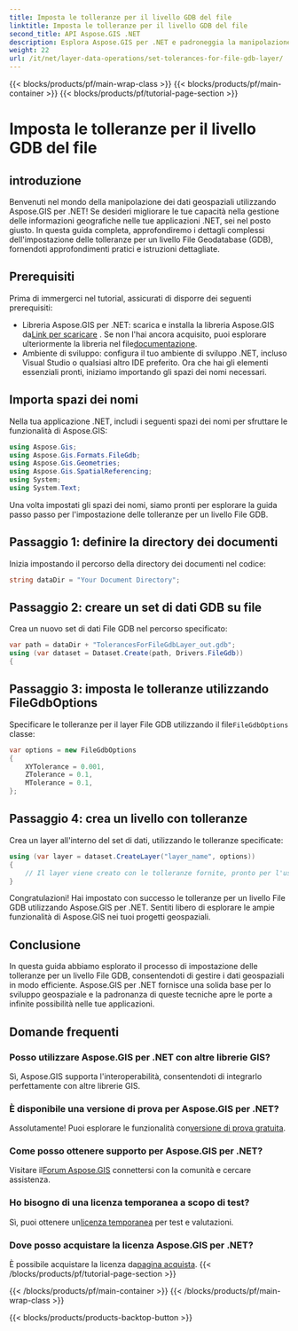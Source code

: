 ```yaml
---
title: Imposta le tolleranze per il livello GDB del file
linktitle: Imposta le tolleranze per il livello GDB del file
second_title: API Aspose.GIS .NET
description: Esplora Aspose.GIS per .NET e padroneggia la manipolazione dei dati geospaziali. Imposta le tolleranze senza sforzo con una guida passo passo. Migliora le tue applicazioni .NET.
weight: 22
url: /it/net/layer-data-operations/set-tolerances-for-file-gdb-layer/
---
```


{{< blocks/products/pf/main-wrap-class >}}
{{< blocks/products/pf/main-container >}}
{{< blocks/products/pf/tutorial-page-section >}}

# Imposta le tolleranze per il livello GDB del file

## introduzione
Benvenuti nel mondo della manipolazione dei dati geospaziali utilizzando Aspose.GIS per .NET! Se desideri migliorare le tue capacità nella gestione delle informazioni geografiche nelle tue applicazioni .NET, sei nel posto giusto. In questa guida completa, approfondiremo i dettagli complessi dell'impostazione delle tolleranze per un livello File Geodatabase (GDB), fornendoti approfondimenti pratici e istruzioni dettagliate.
## Prerequisiti
Prima di immergerci nel tutorial, assicurati di disporre dei seguenti prerequisiti:
-  Libreria Aspose.GIS per .NET: scarica e installa la libreria Aspose.GIS da[Link per scaricare](https://releases.aspose.com/gis/net/) . Se non l'hai ancora acquisito, puoi esplorare ulteriormente la libreria nel file[documentazione](https://reference.aspose.com/gis/net/).
- Ambiente di sviluppo: configura il tuo ambiente di sviluppo .NET, incluso Visual Studio o qualsiasi altro IDE preferito.
Ora che hai gli elementi essenziali pronti, iniziamo importando gli spazi dei nomi necessari.
## Importa spazi dei nomi
Nella tua applicazione .NET, includi i seguenti spazi dei nomi per sfruttare le funzionalità di Aspose.GIS:
```csharp
using Aspose.Gis;
using Aspose.Gis.Formats.FileGdb;
using Aspose.Gis.Geometries;
using Aspose.Gis.SpatialReferencing;
using System;
using System.Text;
```
Una volta impostati gli spazi dei nomi, siamo pronti per esplorare la guida passo passo per l'impostazione delle tolleranze per un livello File GDB.
## Passaggio 1: definire la directory dei documenti
Inizia impostando il percorso della directory dei documenti nel codice:
```csharp
string dataDir = "Your Document Directory";
```
## Passaggio 2: creare un set di dati GDB su file
Crea un nuovo set di dati File GDB nel percorso specificato:
```csharp
var path = dataDir + "TolerancesForFileGdbLayer_out.gdb";
using (var dataset = Dataset.Create(path, Drivers.FileGdb))
{
```
## Passaggio 3: imposta le tolleranze utilizzando FileGdbOptions
 Specificare le tolleranze per il layer File GDB utilizzando il file`FileGdbOptions` classe:
```csharp
var options = new FileGdbOptions
{
    XYTolerance = 0.001,
    ZTolerance = 0.1,
    MTolerance = 0.1,
};
```
## Passaggio 4: crea un livello con tolleranze
Crea un layer all'interno del set di dati, utilizzando le tolleranze specificate:
```csharp
using (var layer = dataset.CreateLayer("layer_name", options))
{
    // Il layer viene creato con le tolleranze fornite, pronto per l'uso nelle funzionalità/strumenti ArcGIS.
}
```
Congratulazioni! Hai impostato con successo le tolleranze per un livello File GDB utilizzando Aspose.GIS per .NET. Sentiti libero di esplorare le ampie funzionalità di Aspose.GIS nei tuoi progetti geospaziali.
## Conclusione
In questa guida abbiamo esplorato il processo di impostazione delle tolleranze per un livello File GDB, consentendoti di gestire i dati geospaziali in modo efficiente. Aspose.GIS per .NET fornisce una solida base per lo sviluppo geospaziale e la padronanza di queste tecniche apre le porte a infinite possibilità nelle tue applicazioni.
## Domande frequenti
### Posso utilizzare Aspose.GIS per .NET con altre librerie GIS?
Sì, Aspose.GIS supporta l'interoperabilità, consentendoti di integrarlo perfettamente con altre librerie GIS.
### È disponibile una versione di prova per Aspose.GIS per .NET?
 Assolutamente! Puoi esplorare le funzionalità con[versione di prova gratuita](https://releases.aspose.com/).
### Come posso ottenere supporto per Aspose.GIS per .NET?
 Visitare il[Forum Aspose.GIS](https://forum.aspose.com/c/gis/33) connettersi con la comunità e cercare assistenza.
### Ho bisogno di una licenza temporanea a scopo di test?
 Sì, puoi ottenere un[licenza temporanea](https://purchase.aspose.com/temporary-license/) per test e valutazioni.
### Dove posso acquistare la licenza Aspose.GIS per .NET?
 È possibile acquistare la licenza da[pagina acquista](https://purchase.aspose.com/buy).
{{< /blocks/products/pf/tutorial-page-section >}}

{{< /blocks/products/pf/main-container >}}
{{< /blocks/products/pf/main-wrap-class >}}

{{< blocks/products/products-backtop-button >}}
